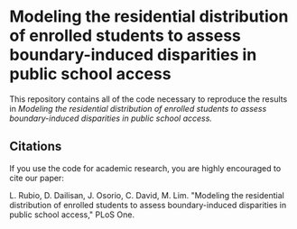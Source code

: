 # Modeling the residential distribution of enrolled students to assess boundary-induced disparities in public school access

This repository contains all of the code necessary to reproduce the results in *Modeling the residential distribution of enrolled students to assess boundary-induced disparities in public school access.*


## Citations

If you use the code for academic research, you are highly encouraged to cite our paper:

L. Rubio, D. Dailisan, J. Osorio, C. David, M. Lim. "Modeling the residential distribution of enrolled students to assess boundary-induced disparities in public school access," PLoS One.